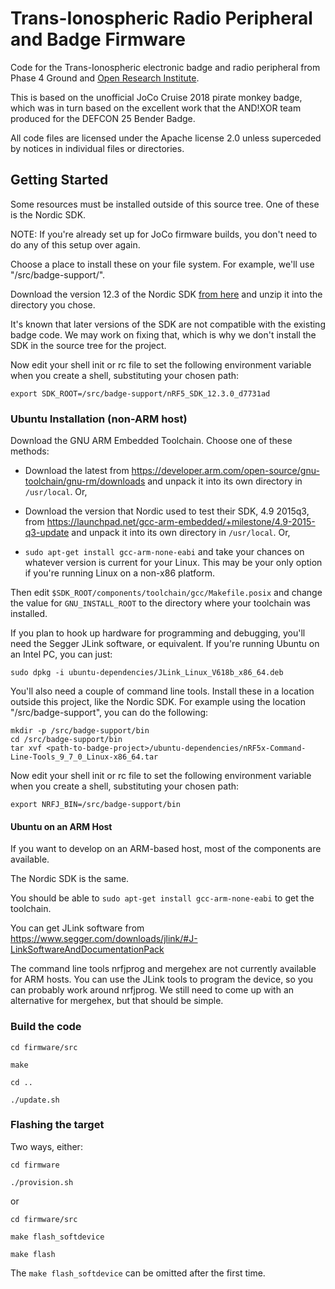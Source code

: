 # Trans-Ionospheric Radio Peripheral and Badge Firmware

Code for the Trans-Ionospheric electronic badge and
radio peripheral from Phase 4 Ground and [Open Research Institute](https://openresearch.institute/badge/).

This is based on the unofficial JoCo Cruise 2018 pirate monkey badge,
which was in turn based on the excellent work that the AND!XOR team
produced for the DEFCON 25 Bender Badge.

All code files are licensed under the Apache license 2.0 unless
superceded by notices in individual files or directories.

## Getting Started

Some resources must be installed outside of this source tree.
One of these is the Nordic SDK.

NOTE: If you're already set up for JoCo firmware builds, you don't need
to do any of this setup over again.

Choose a place to install these on your file system. For example,
we'll use "/src/badge-support/".

Download the version 12.3 of the Nordic SDK
[from here](https://developer.nordicsemi.com/nRF5_SDK/nRF5_SDK_v12.x.x/nRF5_SDK_12.3.0_d7731ad.zip)
and unzip it into the directory you chose.

It's known that later versions of the SDK are not compatible with the
existing badge code. We may work on fixing that, which is why we don't
install the SDK in the source tree for the project.

Now edit your shell init or rc file to set the following environment
variable when you create a shell, substituting your chosen path:

```
export SDK_ROOT=/src/badge-support/nRF5_SDK_12.3.0_d7731ad
```

### Ubuntu Installation (non-ARM host)

Download the GNU ARM Embedded Toolchain. Choose one of these methods:

* Download the latest from <https://developer.arm.com/open-source/gnu-toolchain/gnu-rm/downloads>
and unpack it into its own directory in `/usr/local`. Or,

* Download the version that Nordic used to test their SDK, 4.9 2015q3,
from <https://launchpad.net/gcc-arm-embedded/+milestone/4.9-2015-q3-update>
and unpack it into its own directory in `/usr/local`. Or,

* `sudo apt-get install gcc-arm-none-eabi` and take your chances on
whatever version is current for your Linux. This may be your only
option if you're running Linux on a non-x86 platform.

Then edit `$SDK_ROOT/components/toolchain/gcc/Makefile.posix` and change
the value for `GNU_INSTALL_ROOT` to the directory where your toolchain
was installed.

If you plan to hook up hardware for programming and debugging, you'll
need the Segger JLink software, or equivalent. If you're running Ubuntu
on an Intel PC, you can just:

`sudo dpkg -i ubuntu-dependencies/JLink_Linux_V618b_x86_64.deb`

You'll also need a couple of command line tools. Install these in a
location outside this project, like the Nordic SDK. For example using
the location "/src/badge-support", you can do the following:

```
mkdir -p /src/badge-support/bin
cd /src/badge-support/bin
tar xvf <path-to-badge-project>/ubuntu-dependencies/nRF5x-Command-Line-Tools_9_7_0_Linux-x86_64.tar
```

Now edit your shell init or rc file to set the following environment
variable when you create a shell, substituting your chosen path:

```
export NRFJ_BIN=/src/badge-support/bin
```

#### Ubuntu on an ARM Host

If you want to develop on an ARM-based host, most of the components are available.

The Nordic SDK is the same.

You should be able to `sudo apt-get install gcc-arm-none-eabi` to get the toolchain.

You can get JLink software from <https://www.segger.com/downloads/jlink/#J-LinkSoftwareAndDocumentationPack>

The command line tools nrfjprog and mergehex are not currently available
for ARM hosts. You can use the JLink tools to program the device, so you
can probably work around nrfjprog. We still need to come up with an
alternative for mergehex, but that should be simple.

### Build the code

`cd firmware/src`

`make`

`cd ..`

`./update.sh`

### Flashing the target

Two ways, either:

`cd firmware`

`./provision.sh`

or

`cd firmware/src`

`make flash_softdevice`

`make flash`

The `make flash_softdevice` can be omitted after the first time.
